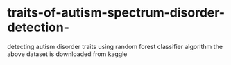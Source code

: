 # traits-of-autism-spectrum-disorder-detection-
detecting autism disorder traits using random forest classifier algorithm
the above dataset is downloaded from kaggle
